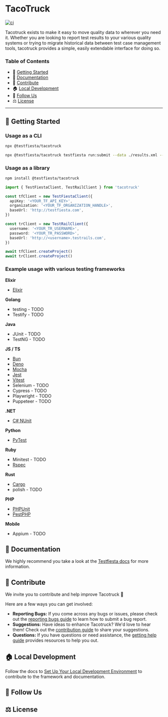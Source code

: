 # TacoTruck

[![ci](https://github.com/testfiesta/tacotruck/actions/workflows/ci.yml/badge.svg)](https://github.com/testfiesta/tacotruck/actions/workflows/ci.yml)

Tacotruck exists to make it easy to move quality data to wherever you need it. Whether you are looking to report test results to your various quality systems or trying to migrate historical data between test case management tools, tacotruck provides a simple, easily extendable interface for doing so.

### Table of Contents

- 🚀 [Getting Started](#getting-started)
- 📖 [Documentation](#documentation)
- 💙 [Contribute](#contribute)
- 🏠 [Local Development](#local-development)
- 🔗 [Follow Us](#follow-us)
- ⚖️ [License](#license)

---

## <a name="getting-started">🚀 Getting Started</a>

### Usage as a CLI

```bash
npx @testfiesta/tacotruck
```

```bash
npx @testfiesta/tacotruck testfiesta run:submit --data ./results.xml --organization <YOUR_ORG_HANDLE> --token <YOUR_TF_TOKEN> --project <YOUR_PROJECT_KEY>
```

### Usage as a library

```bash
npm install @testfiesta/tacotruck
```

```typescript
import { TestFiestaClient, TestRailClient } from 'tacotruck'

const tfClient = new TestFiestaClient({
  apiKey: '<YOUR_TF_API_KEY>',
  organization: '<YOUR_TF_ORGANIZATION_HANDLE>',
  baseUrl: 'http://testfiesta.com',
})

const trClient = new TestRailClient({
  username: '<YOUR_TR_USERNAME>',
  password: '<YOUR_TR_PASSWORD>',
  baseUrl: 'http://<username>.testrails.com',
})

await tfClient.createProject()
await trClient.createProject()
```

### Example usage with various testing frameworks

**Elixir**

- [Elixir](https://github.com/testfiesta/tacotruck-examples/tree/main/demo_elixir_tf)

**Golang**

- testing - TODO
- Testify - TODO

**Java**

- JUnit - TODO
- TestNG - TODO

**JS / TS**

- [Bun](https://github.com/testfiesta/tacotruck-examples/tree/main/demo-bun-tf)
- [Deno](https://github.com/testfiesta/tacotruck-examples/tree/main/demo-deno-tf)
- [Mocha](https://github.com/testfiesta/tacotruck-examples/tree/main/demo-mocha-tf)
- [Jest](https://github.com/testfiesta/tacotruck-examples/tree/main/demo-jest-tf)
- [Vitest](https://github.com/testfiesta/tacotruck-examples/tree/main/demo-vitest-tf)
- Selenium - TODO
- Cypress - TODO
- Playwright - TODO
- Puppeteer - TODO

**.NET**

- [C# NUnit](https://github.com/testfiesta/tacotruck-examples/tree/main/demo-dotnet-nunit-tf)

**Python**

- [PyTest](https://github.com/testfiesta/tacotruck-examples/tree/main/demo-pytest-tf)

**Ruby**

- Minitest - TODO
- [Rspec](https://github.com/testfiesta/tacotruck-examples/tree/main/demo-rspec-tf)

**Rust**

- [Cargo](https://github.com/testfiesta/tacotruck-examples/tree/main/demo-rust-cargo-tf)
- polish - TODO

**PHP**

- [PHPUnit](https://github.com/testfiesta/tacotruck-examples/tree/main/demo-phpunit-tf)
- [PestPHP](https://github.com/testfiesta/tacotruck-examples/tree/main/demo-pestphp-tf)

**Mobile**

- Appium - TODO

## <a name="documentation">📖 Documentation</a>

We highly recommend you take a look at the [Testfiesta docs](https://docs.testfieta.com) for more information.

## <a name="contribute">💙 Contribute</a>

We invite you to contribute and help improve Tacotruck 💙

Here are a few ways you can get involved:

- **Reporting Bugs:** If you come across any bugs or issues, please check out the [reporting bugs guide](https://docs.testfiesta.com/community/reporting-bugs) to learn how to submit a bug report.
- **Suggestions:** Have ideas to enhance Tacotruck? We'd love to hear them! Check out the [contribution guide](https://docs.testfiesta.com/tacotruck/community/contributions#guide) to share your suggestions.
- **Questions:** If you have questions or need assistance, the [getting help guide](https://docs.testfiesta.com/tacotruck/community/getting-help) provides resources to help you out.

## <a name="local-development">🏠 Local Development</a>

Follow the docs to [Set Up Your Local Development Environment](https://docs.testfiesta.com/tacotruck/community/contributions#setup) to contribute to the framework and documentation.

## <a name="follow-us">🔗 Follow Us</a>

## <a name="license">⚖️ License</a>

